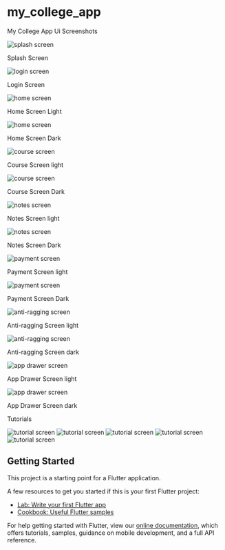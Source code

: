 # my_college_app


My College App Ui Screenshots

![splash screen](screenshots/splash_screen.jpg)

Splash Screen

![login screen](screenshots/login_screen.jpg)

Login Screen

![home screen](screenshots/home_screen_light.jpg)

Home Screen Light

![home screen](screenshots/home_screen_dark.jpg)

Home Screen Dark

![course screen](screenshots/course_screen_light.jpg)

Course Screen light

![course screen](screenshots/course_screen_dark.jpg)

Course Screen Dark

![notes screen](screenshots/notes_screen_light.jpg)

Notes Screen light

![notes screen](screenshots/notes_screen_dark.jpg)

Notes Screen Dark

![payment screen](screenshots/payment_screen_light.jpg)

Payment Screen light

![payment screen](screenshots/payment_screen_dark.jpg)

Payment Screen Dark

![anti-ragging screen](screenshots/anti_ragging_screen_light.jpg)

Anti-ragging Screen light

![anti-ragging screen](screenshots/anti_ragging_screen_dark.jpg)

Anti-ragging Screen dark

![app drawer screen](screenshots/app_drawer_light.jpg)

App Drawer Screen light

![app drawer screen](screenshots/app_drawer_dark.jpg)

App Drawer Screen dark


Tutorials

![tutorial screen](screenshots/tutorial_screen1.jpg) ![tutorial screen](screenshots/tutorial_screen2.jpg) ![tutorial screen](screenshots/tutorial_screen3.jpg) ![tutorial screen](screenshots/tutorial_screen4.jpg) ![tutorial screen](screenshots/tutorial_screen5.jpg)


## Getting Started

This project is a starting point for a Flutter application.

A few resources to get you started if this is your first Flutter project:

- [Lab: Write your first Flutter app](https://flutter.dev/docs/get-started/codelab)
- [Cookbook: Useful Flutter samples](https://flutter.dev/docs/cookbook)

For help getting started with Flutter, view our
[online documentation](https://flutter.dev/docs), which offers tutorials,
samples, guidance on mobile development, and a full API reference.

